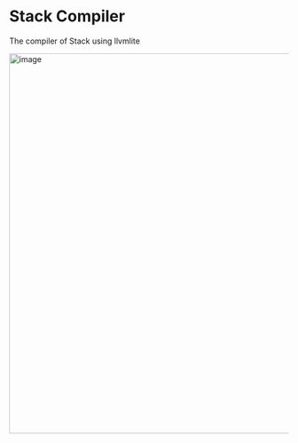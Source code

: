 # Stack Compiler
The compiler of Stack using llvmlite

<img width="685" alt="image" src="https://github.com/user-attachments/assets/fa872e92-0649-44b5-807a-22627069c50d">

